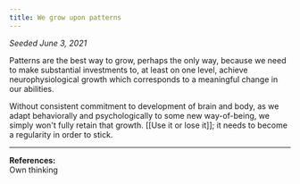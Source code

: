 ```yaml
---
title: We grow upon patterns
---
```


*Seeded June 3, 2021*

Patterns are the best way to grow, perhaps the only way, because we need to make substantial investments to, at least on one level, achieve neurophysiological growth which corresponds to a meaningful change in our abilities.

Without consistent commitment to development of brain and body, as we adapt behaviorally and psychologically to some new way-of-being, we simply won't fully retain that growth. [[Use it or lose it]]; it needs to become a regularity in order to stick.

---
**References:**  
Own thinking

